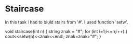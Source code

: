 # Staircase
In this task I had to biuld stairs from '#'.
I used function 'setw'.

void staircase(int n) {
string znak = "#";
for (int i=1;i<=n;i++)
{
    cout<<setw(n)<<znak<<endl;
    znak=znak+"#";
}

